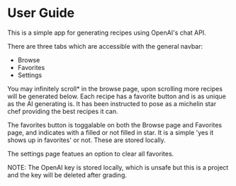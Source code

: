 # User Guide

This is a simple app for generating recipes using OpenAI's chat API.

There are three tabs which are accessible with the general navbar:

- Browse
- Favorites
- Settings

You may infinitely scroll* in the browse page, upon scrolling more recipes will be generated below. Each recipe has a favorite button and is as unique as the AI generating is. It has been instructed to pose as a michelin star chef providing the best recipes it can.

The favorites button is toggalable on both the Browse page and Favorites page, and indicates with a filled or not filled in star. It is a simple 'yes it shows up in favorites' or not. These are stored locally.

The settings page featues an option to clear all favorites.

NOTE: The OpenAI key is stored locally, which is unsafe but this is a project and the key will be deleted after grading.
